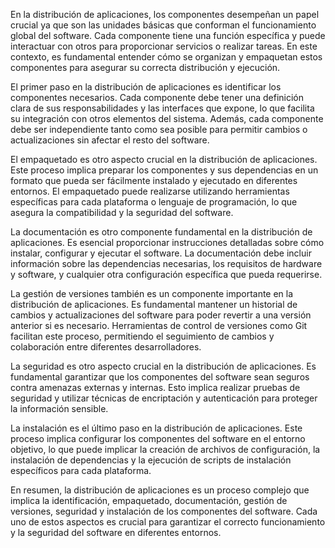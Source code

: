 En la distribución de aplicaciones, los componentes desempeñan un papel crucial ya que son las unidades básicas que conforman el funcionamiento global del software. Cada componente tiene una función específica y puede interactuar con otros para proporcionar servicios o realizar tareas. En este contexto, es fundamental entender cómo se organizan y empaquetan estos componentes para asegurar su correcta distribución y ejecución.

El primer paso en la distribución de aplicaciones es identificar los componentes necesarios. Cada componente debe tener una definición clara de sus responsabilidades y las interfaces que expone, lo que facilita su integración con otros elementos del sistema. Además, cada componente debe ser independiente tanto como sea posible para permitir cambios o actualizaciones sin afectar el resto del software.

El empaquetado es otro aspecto crucial en la distribución de aplicaciones. Este proceso implica preparar los componentes y sus dependencias en un formato que pueda ser fácilmente instalado y ejecutado en diferentes entornos. El empaquetado puede realizarse utilizando herramientas específicas para cada plataforma o lenguaje de programación, lo que asegura la compatibilidad y la seguridad del software.

La documentación es otro componente fundamental en la distribución de aplicaciones. Es esencial proporcionar instrucciones detalladas sobre cómo instalar, configurar y ejecutar el software. La documentación debe incluir información sobre las dependencias necesarias, los requisitos de hardware y software, y cualquier otra configuración específica que pueda requerirse.

La gestión de versiones también es un componente importante en la distribución de aplicaciones. Es fundamental mantener un historial de cambios y actualizaciones del software para poder revertir a una versión anterior si es necesario. Herramientas de control de versiones como Git facilitan este proceso, permitiendo el seguimiento de cambios y colaboración entre diferentes desarrolladores.

La seguridad es otro aspecto crucial en la distribución de aplicaciones. Es fundamental garantizar que los componentes del software sean seguros contra amenazas externas y internas. Esto implica realizar pruebas de seguridad y utilizar técnicas de encriptación y autenticación para proteger la información sensible.

La instalación es el último paso en la distribución de aplicaciones. Este proceso implica configurar los componentes del software en el entorno objetivo, lo que puede implicar la creación de archivos de configuración, la instalación de dependencias y la ejecución de scripts de instalación específicos para cada plataforma.

En resumen, la distribución de aplicaciones es un proceso complejo que implica la identificación, empaquetado, documentación, gestión de versiones, seguridad y instalación de los componentes del software. Cada uno de estos aspectos es crucial para garantizar el correcto funcionamiento y la seguridad del software en diferentes entornos.
